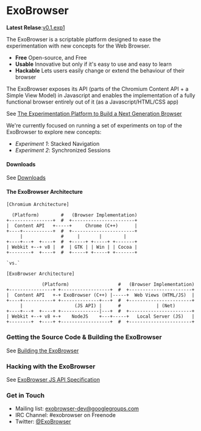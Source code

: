 ExoBrowser
==========

**Latest Relase**:[v0.1.exp1](https://github.com/spolu/exo_browser/wiki/Release:-ExoBrowser:Exp.1)

The ExoBrowser is a scriptable platform designed to ease the experimentation with new concepts for the Web Browser.

- **Free** Open-source, and Free
- **Usable** Innovative but only if it's easy to use and easy to learn
- **Hackable** Lets users easily change or extend the behaviour of their browser

The ExoBrowser exposes its API (parts of the Chromium Content API + a Simple View Model) in Javascript and enables the implementation of a fully functional browser entirely out of it (as a Javascript/HTML/CSS app)

See [The Experimentation Platform to Build a Next Generation Browser](http://spolu.github.io/exo_browser/2013/09/05/the-experimentation-platform-to-build-a-next-generation-web-browser.html)

We're currently focused on running a set of experiments on top of the ExoBrowser to explore new concepts:

- *Experiment 1*: Stacked Navigation
- *Experiment 2*: Synchronized Sessions

#### Downloads

See [Downloads](http://spolu.github.io/exo_browser/downloads/)

#### The ExoBrowser Architecture

```
[Chromium Architecture]
  
  (Platform)        #   (Browser Implementation)
+----------------+  #  +-----------------------+
|  Content API   +-----+     Chrome (C++)      |
+----+-----------+  #  +-----------------------+
     |              #     |       |        |
+----+---+  +----+  #  +-----+ +-----+ +-------+
| Webkit +--+ v8 |  #  | GTK | | Win | | Cocoa |
+--------+  +----+  #  +-----+ +-----+ +-------+

`vs.`

[ExoBrowser Architecture]

             (Platform)                  #   (Browser Implementation)
+----------------+ +------------------+  #  +-----------------------+
|  Content API   +-+ ExoBrowser (C++) |-----+  Web Views (HTML/JS)  |
+----+-----------+ +--------------+---+  #  +-----------------------+
     |                   (JS API) |      #             | (Net)      
+----+---+  +----+ +--------------|---+  #  +-----------------------+
| Webkit +--+ v8 +-+    NodeJS    +---+-----+   Local Server (JS)   |
+--------+  +----+ +------------------+  #  +-----------------------+
```

### Getting the Source Code & Building the ExoBrowser

See [Building the ExoBrowser](https://github.com/spolu/exo_browser/wiki/Building-the-ExoBrowser)

### Hacking with the ExoBrowser

See [ExoBrowser JS API Specification](https://github.com/spolu/exo_browser/blob/master/API.md)

### Get in Touch

- Mailing list: [exobrowser-dev@googlegroups.com](https://groups.google.com/forum/#!forum/exobrowser-dev)
- IRC Channel: #exobrowser on Freenode
- Twitter: [@ExoBrowser](https://twitter.com/ExoBrowser)

